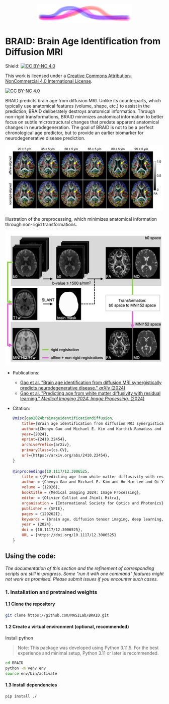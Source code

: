 <p align="center">
    <img src="figures/logo.PNG" alt="braid" width="300">
</p>

# BRAID: Brain Age Identification from Diffusion MRI

Shield: [![CC BY-NC 4.0][cc-by-nc-shield]][cc-by-nc]

This work is licensed under a
[Creative Commons Attribution-NonCommercial 4.0 International License][cc-by-nc].

[![CC BY-NC 4.0][cc-by-nc-image]][cc-by-nc]

[cc-by-nc]: https://creativecommons.org/licenses/by-nc/4.0/
[cc-by-nc-image]: https://licensebuttons.net/l/by-nc/4.0/88x31.png
[cc-by-nc-shield]: https://img.shields.io/badge/License-CC%20BY--NC%204.0-lightgrey.svg

BRAID predicts brain age from diffusion MRI. 
Unlike its counterparts, which typically use anatomical features (volume, shape, etc.) to assist in the prediction, BRAID deliberately destroys anatomical information.
Through non-rigid transformations, BRAID minimizes anatomical information to better focus on subtle microstructural changes that predate apparent anatomical changes in neurodegeneration. 
The goal of BRAID is not to be a perfect chronological age predictor, but to provide an earlier biomarker for neurodegenerative disease prediction.

<div align="center">
    <img src="figures/warp_brain.png" alt="warp brain" width="650"/>
</div>

Illustration of the preprocessing, which minimizes anatomical information through non-rigid transformations.

<div align="center">
    <img src="figures/preprocessing.png" alt="preprocessing" width="650"/>
</div>

- Publications:
    - [Gao et al. "Brain age identification from diffusion MRI synergistically predicts neurodegenerative disease." *arXiv* (2024)](https://arxiv.org/abs/2410.22454)
    - [Gao et al. "Predicting age from white matter diffusivity with residual learning." *Medical Imaging 2024: Image Processing.* (2024)](https://www.spiedigitallibrary.org/conference-proceedings-of-spie/12926/129262I/Predicting-age-from-white-matter-diffusivity-with-residual-learning/10.1117/12.3006525.full)

- Citation:
    ```bibtex
    @misc{gao2024brainageidentificationdiffusion,
        title={Brain age identification from diffusion MRI synergistically predicts neurodegenerative disease}, 
        author={Chenyu Gao and Michael E. Kim and Karthik Ramadass and Praitayini Kanakaraj and Aravind R. Krishnan and Adam M. Saunders and Nancy R. Newlin and Ho Hin Lee and Qi Yang and Warren D. Taylor and Brian D. Boyd and Lori L. Beason-Held and Susan M. Resnick and Lisa L. Barnes and David A. Bennett and Katherine D. Van Schaik and Derek B. Archer and Timothy J. Hohman and Angela L. Jefferson and Ivana Išgum and Daniel Moyer and Yuankai Huo and Kurt G. Schilling and Lianrui Zuo and Shunxing Bao and Nazirah Mohd Khairi and Zhiyuan Li and Christos Davatzikos and Bennett A. Landman},
        year={2024},
        eprint={2410.22454},
        archivePrefix={arXiv},
        primaryClass={cs.CV},
        url={https://arxiv.org/abs/2410.22454}, 
    }

    @inproceedings{10.1117/12.3006525,
        title = {{Predicting age from white matter diffusivity with residual learning}},
        author = {Chenyu Gao and Michael E. Kim and Ho Hin Lee and Qi Yang and Nazirah Mohd Khairi and Praitayini Kanakaraj and Nancy R. Newlin and Derek B. Archer and Angela L. Jefferson and Warren D. Taylor and Brian D. Boyd and Lori L. Beason-Held and Susan M. Resnick and Yuankai Huo and Katherine D. Van Schaik and Kurt G. Schilling and Daniel Moyer and Ivana Išgum and Bennett A. Landman},
        volume = {12926},
        booktitle = {Medical Imaging 2024: Image Processing},
        editor = {Olivier Colliot and Jhimli Mitra},
        organization = {International Society for Optics and Photonics},
        publisher = {SPIE},
        pages = {129262I},
        keywords = {brain age, diffusion tensor imaging, deep learning, convolutional neural networks},
        year = {2024},
        doi = {10.1117/12.3006525},
        URL = {https://doi.org/10.1117/12.3006525}
    }
    ```

## Using the code:
*The documentation of this section and the refinement of corresponding scripts are still in-progress. Some "run it with one command" features might not work as promised. Please submit issues if you encounter such cases.*

### 1. Installation and pretrained weights
#### 1.1 Clone the repository
```bash
git clone https://github.com/MASILab/BRAID.git
```
#### 1.2 Create a virtual environment (optional, recommended)

Install python 
> Note: This package was developed using Python 3.11.5. For the best experience and minimal setup, Python 3.11 or later is recommended.

```bash
cd BRAID
python -m venv env
source env/bin/activate
```

#### 1.3 Install dependencies
```bash
pip install ./
```

